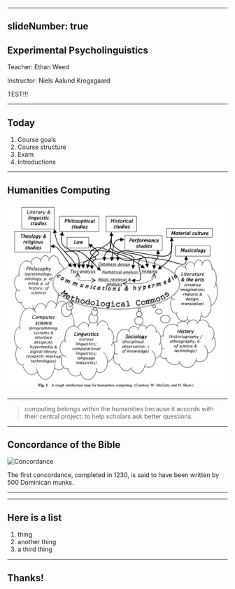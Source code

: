 
---
slideNumber: true
---



## Experimental Psycholinguistics

Teacher: Ethan Weed

Instructor: Niels Aalund Krogsgaard

TEST!!!

---

## Today

1. Course goals
2. Course structure
3. Exam
4. Introductions

---

## Humanities Computing

![HumanitiesComputingModel|600](Images/HumanitiesComputingModel.png)


---

> computing belongs within the humanities because it accords  with their central project: to help scholars ask better questions.

---
## Concordance of the Bible

![Concordance](https://upload.wikimedia.org/wikipedia/commons/7/77/Excerpt_from_%22A_complete_concordance_to_the_Holy_Scriptures%22_by_Alexander_Cruden.png)

The first concordance, completed in 1230, is said to have been written by 500 Dominican munks.

---


---
## Here is a list

1. thing
2. another thing
3. a third thing

---

## Thanks!


